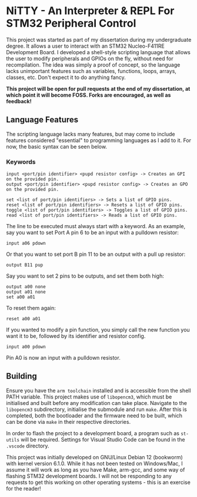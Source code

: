 # NiTTY - An Interpreter & REPL For STM32 Peripheral Control
This project was started as part of my dissertation during my undergraduate degree. It allows a user to interact with an STM32 Nucleo-F411RE Development Board. I developed a shell-style scripting language that allows the user to modify peripherals and GPIOs on the fly, without need for recompilation. The idea was simply a proof of concept, so the language lacks unimportant features such as variables, functions, loops, arrays, classes, etc. Don't expect it to do anything fancy. 

**This project will be open for pull requests at the end of my dissertation, at which point it will become FOSS. Forks are encouraged, as well as feedback!**

## Language Features
The scripting language lacks many features, but may come to include features considered "essential" to programming languages as I add to it. For now, the basic syntax can be seen below.

### Keywords
```
input <port/pin identifier> <pupd resistor config> -> Creates an GPI on the provided pin.
output <port/pin identifier> <pupd resistor config> -> Creates an GPO on the provided pin.

set <list of port/pin identifiers> -> Sets a list of GPIO pins.
reset <list of port/pin identifiers> -> Resets a list of GPIO pins.
toggle <list of port/pin identifiers> -> Toggles a list of GPIO pins.
read <list of port/pin identifiers> -> Reads a list of GPIO pins.
```

The line to be executed must always start with a keyword. As an example, say you want to set Port A pin 6 to be an input with a pulldown resistor:
```
input a06 pdown
```

Or that you want to set port B pin 11 to be an output with a pull up resistor:
```
output B11 pup
```

Say you want to set 2 pins to be outputs, and set them both high:
```
output a00 none
output a01 none
set a00 a01
```
To reset them again:
```
reset a00 a01
```
If you wanted to modify a pin function, you simply call the new function you want it to be, followed by its identifier and resistor config.

```
input a00 pdown
```
Pin A0 is now an input with a pulldown resistor.

## Building
Ensure you have the `arm toolchain` installed and is accessible from the shell PATH variable. This project makes use of `libopencm3`, which must be initialised and built before any modification can take place. Navigate to the `libopencm3` subdirectory, initialise the submodule and run `make`. After this is completed, both the bootloader and the firmware need to be built, which can be done via `make` in their respective directories. 

In order to flash the project to a development board, a program such as `st-utils` will be required. Settings for Visual Studio Code can be found in the `.vscode` directory.

This project was initially developed on GNU/Linux Debian 12 (bookworm) with kernel version 6.1.0. While it has not been tested on Windows/Mac, I assume it will work as long as you have Make, arm-gcc, and some way of flashing STM32 development boards. I will not be responding to any requests to get this working on other operating systems - this is an exercise for the reader!
